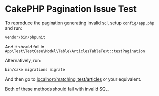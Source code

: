 # CakePHP Pagination Issue Test

To reproduce the pagination generating invalid sql, setup `config/app.php` and run:

```bash
vendor/bin/phpunit
```

And it should fail in `App\Test\TestCase\Model\Table\ArticlesTableTest::testPagination`

Alternatively, run:
```bash
bin/cake migrations migrate
```

And then go to [localhost/matching_test/articles](matching_test/articles) or your equivalent.

Both of these methods should fail with invalid SQL.